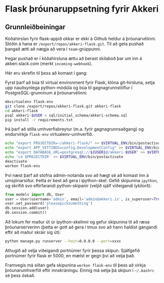 # Flask þróunaruppsetning fyrir Akkeri

## Grunnleiðbeiningar

Kóðahirslan fyrir flask-appið okkar er ekki á Github heldur á þróunarvélinni. Slóðin á hana er `/export/repos/akkeri-flask.git`. Til að geta pushað þangað ætti að nægja að vera í `team`-grúppunni.

Þegar pushað er í kóðahirsluna ættu að berast skilaboð þar um inn á akkeri.slack.com (merkt `incoming-webhook`).

Hér eru skrefin til þess að komast í gang:

Fyrst þarf að búa til virtual environment fyrir Flask, klóna git-hirsluna, setja upp nauðsynlega python-módúla og búa til gagnagrunnstöflur í PostgreSQL-grunninum á þróunarvélinni:

```bash
mkvirtualenv flask-env
git clone /export/repos/akkeri-flask.git akkeri-flask
cd akkeri-flask
psql akkeri-$USER < sql/initial_schema/akkeri-schema.sql
pip install -r requirements.txt
```

Þá þarf að stilla umhverfisbreytur (m.a. fyrir gagnagrunnsaðgang) og endurvirkja `flask-env` virtualenv-umhverfið.

```bash
echo "export PROJECTDIR=~/akkeri-flask/" >> $VIRTUAL_ENV/bin/postactivate
echo "export APP_SETTINGS=config.DevelopmentConfig" >> $VIRTUAL_ENV/bin/postactivate
echo "export DATABASE_URL=postgresql://${USER}@/akkeri-$USER" >> $VIRTUAL_ENV/bin/postactivate
echo 'cd $PROJECTDIR' >> $VIRTUAL_ENV/bin/postactivate
deactivate
workon flask-env
```

Því næst þarf að stofna admin-notanda svo að hægt sé að komast inn á umsjónarsíður. Þetta er best að gera í ipython-skel. Gefið skipunina `ipython`, og skrifið svo eftirfarandi python-skipanir (veljið sjálf viðeigandi lykilorð):

```python
from models import db, User
user = User(username='admin', email='admin@akkeri.is', is_superuser=True, fullname='Admin user')
user.set_password('pleasepicksomething')
db.session.add(user)
db.session.commit()
```

Að lokum fer maður út úr ipython-skelinni og gefur skipunina til að ræsa þróunarserverinn (þetta er gott að gera í tmux svo að hann haldist gangandi eftir að maður skráir sig út):

```bash
python manage.py runserver --host=0.0.0.0 --port=xxxx
```

Athugið að velja viðeigandi portnúmer fyrir þessa skipun. Sjálfgefið portnúmer fyrir flask er 5000, en mælst er gegn því að velja það.

Framvegis má síðan gefa skipunina `workon flask-env` til þess að virkja þróunarumhverfið eftir innskráningu. Einnig má setja þá skipun í `~/.bashrc` sé þess óskað.
